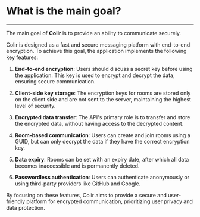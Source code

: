 # What is the main goal?

---

The main goal of **Colir** is to provide an ability to communicate securely. 

Colir is designed as a fast and secure messaging platform with end-to-end encryption. To achieve this goal, the application implements the following key features:

1. **End-to-end encryption**: Users should discuss a secret key before using the application. This key is used to encrypt and decrypt the data, ensuring secure communication.

2. **Client-side key storage**: The encryption keys for rooms are stored only on the client side and are not sent to the server, maintaining the highest level of security.

3. **Encrypted data transfer**: The API's primary role is to transfer and store the encrypted data, without having access to the decrypted content.

4. **Room-based communication**: Users can create and join rooms using a GUID, but can only decrypt the data if they have the correct encryption key.

5. **Data expiry**: Rooms can be set with an expiry date, after which all data becomes inaccessible and is permanently deleted.

6. **Passwordless authentication**: Users can authenticate anonymously or using third-party providers like GitHub and Google.

By focusing on these features, Colir aims to provide a secure and user-friendly platform for encrypted communication, prioritizing user privacy and data protection.